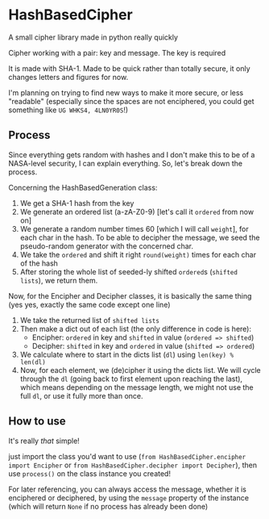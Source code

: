 # HashBasedCipher
A small cipher library made in python really quickly

Cipher working with a pair: key and message. The key is required

It is made with SHA-1. Made to be quick rather than totally secure, it only changes letters and figures for now.

I'm planning on trying to find new ways to make it more secure, or less "readable" (especially since the spaces are not
enciphered, you could get something like `UG WHKS4, 4LN0YR0S`!)

## Process
Since everything gets random with hashes and I don't make this to be of a NASA-level security, I can explain everything.
So, let's break down the process.

Concerning the HashBasedGeneration class:

1. We get a SHA-1 hash from the key
2. We generate an ordered list (a-zA-Z0-9) [let's call it `ordered` from now on]
3. We generate a random number times 60 [which I will call `weight`], for each char in the hash. To be able to decipher the message, we seed
the pseudo-random generator with the concerned char.
4. We take the `ordered` and shift it right `round(weight)` times for each char of the hash
5. After storing the whole list of seeded-ly shifted `ordered`s (`shifted lists`), we return them.

Now, for the Encipher and Decipher classes, it is basically the same thing (yes yes, exactly the same code except one line)

1. We take the returned list of `shifted lists`
2. Then make a dict out of each list (the only difference in code is here):
    - Encipher: `ordered` in key and `shifted` in value (`ordered => shifted`)
    - Decipher: `shifted` in key and `ordered` in value (`shifted => ordered`)
3. We calculate where to start in the dicts list (`dl`) using `len(key) % len(dl)`
4. Now, for each element, we (de)cipher it using the dicts list. We will cycle through the `dl` (going back to first element
upon reaching the last), which means depending on the message length, we might not use the full `dl`, or use it fully
more than once.

## How to use

It's really *that* simple!

just import the class you'd want to use (`from HashBasedCipher.encipher import Encipher` or 
`from HashBasedCipher.decipher import Decipher`),
then use `process()` on the class instance you created!

For later referencing, you can always access the message, whether it is enciphered or deciphered, by using the
`message` property of the instance (which will return `None` if no process has already been done)